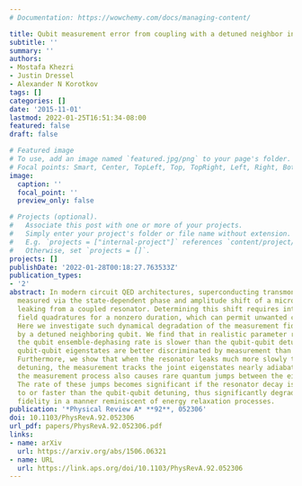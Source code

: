 ```yaml
---
# Documentation: https://wowchemy.com/docs/managing-content/

title: Qubit measurement error from coupling with a detuned neighbor in circuit QED
subtitle: ''
summary: ''
authors:
- Mostafa Khezri
- Justin Dressel
- Alexander N Korotkov
tags: []
categories: []
date: '2015-11-01'
lastmod: 2022-01-25T16:51:34-08:00
featured: false
draft: false

# Featured image
# To use, add an image named `featured.jpg/png` to your page's folder.
# Focal points: Smart, Center, TopLeft, Top, TopRight, Left, Right, BottomLeft, Bottom, BottomRight.
image:
  caption: ''
  focal_point: ''
  preview_only: false

# Projects (optional).
#   Associate this post with one or more of your projects.
#   Simply enter your project's folder or file name without extension.
#   E.g. `projects = ["internal-project"]` references `content/project/deep-learning/index.md`.
#   Otherwise, set `projects = []`.
projects: []
publishDate: '2022-01-28T00:18:27.763533Z'
publication_types:
- '2'
abstract: In modern circuit QED architectures, superconducting transmon qubits are
  measured via the state-dependent phase and amplitude shift of a microwave field
  leaking from a coupled resonator. Determining this shift requires integrating the
  field quadratures for a nonzero duration, which can permit unwanted concurrent evolution.
  Here we investigate such dynamical degradation of the measurement fidelity caused
  by a detuned neighboring qubit. We find that in realistic parameter regimes, where
  the qubit ensemble-dephasing rate is slower than the qubit-qubit detuning, the joint
  qubit-qubit eigenstates are better discriminated by measurement than the bare states.
  Furthermore, we show that when the resonator leaks much more slowly than the qubit-qubit
  detuning, the measurement tracks the joint eigenstates nearly adiabatically. However,
  the measurement process also causes rare quantum jumps between the eigenstates.
  The rate of these jumps becomes significant if the resonator decay is comparable
  to or faster than the qubit-qubit detuning, thus significantly degrading the measurement
  fidelity in a manner reminiscent of energy relaxation processes.
publication: '*Physical Review A* **92**, 052306'
doi: 10.1103/PhysRevA.92.052306
url_pdf: papers/PhysRevA.92.052306.pdf
links:
- name: arXiv
  url: https://arxiv.org/abs/1506.06321
- name: URL
  url: https://link.aps.org/doi/10.1103/PhysRevA.92.052306
---
```

